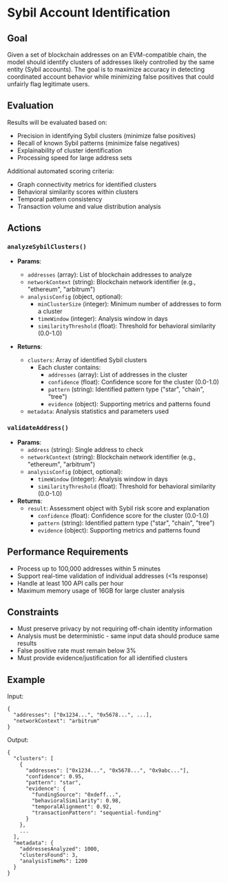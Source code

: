 # Sybil Account Identification

## Goal

Given a set of blockchain addresses on an EVM-compatible chain, the model should identify clusters of addresses likely controlled by the same entity (Sybil accounts). The goal is to maximize accuracy in detecting coordinated account behavior while minimizing false positives that could unfairly flag legitimate users.

## Evaluation

Results will be evaluated based on:

- Precision in identifying Sybil clusters (minimize false positives)
- Recall of known Sybil patterns (minimize false negatives)
- Explainability of cluster identification
- Processing speed for large address sets

Additional automated scoring criteria:
- Graph connectivity metrics for identified clusters
- Behavioral similarity scores within clusters
- Temporal pattern consistency
- Transaction volume and value distribution analysis

## Actions

### `analyzeSybilClusters()`
- **Params**:
  - `addresses` (array): List of blockchain addresses to analyze
  - `networkContext` (string): Blockchain network identifier (e.g., "ethereum", "arbitrum")
  - `analysisConfig` (object, optional):
    - `minClusterSize` (integer): Minimum number of addresses to form a cluster
    - `timeWindow` (integer): Analysis window in days
    - `similarityThreshold` (float): Threshold for behavioral similarity (0.0-1.0)

- **Returns**:
  - `clusters`: Array of identified Sybil clusters
    - Each cluster contains:
      - `addresses` (array): List of addresses in the cluster
      - `confidence` (float): Confidence score for the cluster (0.0-1.0)
      - `pattern` (string): Identified pattern type ("star", "chain", "tree")
      - `evidence` (object): Supporting metrics and patterns found
  - `metadata`: Analysis statistics and parameters used

### `validateAddress()`
- **Params**:
  - `address` (string): Single address to check
  - `networkContext` (string): Blockchain network identifier (e.g., "ethereum", "arbitrum")
  - `analysisConfig` (object, optional):
    - `timeWindow` (integer): Analysis window in days
    - `similarityThreshold` (float): Threshold for behavioral similarity (0.0-1.0)
- **Returns**:
  - `result`: Assessment object with Sybil risk score and explanation
    - `confidence` (float): Confidence score for the cluster (0.0-1.0)
    - `pattern` (string): Identified pattern type ("star", "chain", "tree")
    - `evidence` (object): Supporting metrics and patterns found

## Performance Requirements
- Process up to 100,000 addresses within 5 minutes
- Support real-time validation of individual addresses (<1s response)
- Handle at least 100 API calls per hour
- Maximum memory usage of 16GB for large cluster analysis

## Constraints
- Must preserve privacy by not requiring off-chain identity information
- Analysis must be deterministic - same input data should produce same results
- False positive rate must remain below 3%
- Must provide evidence/justification for all identified clusters

## Example

Input:
~~~~~~~
{
  "addresses": ["0x1234...", "0x5678...", ...],
  "networkContext": "arbitrum"
}
~~~~~~~

Output:
~~~~~~~
{
  "clusters": [
    {
      "addresses": ["0x1234...", "0x5678...", "0x9abc..."],
      "confidence": 0.95,
      "pattern": "star",
      "evidence": {
        "fundingSource": "0xdeff...",
        "behavioralSimilarity": 0.98,
        "temporalAlignment": 0.92,
        "transactionPattern": "sequential-funding"
      }
    },
    ...
  ],
  "metadata": {
    "addressesAnalyzed": 1000,
    "clustersFound": 3,
    "analysisTimeMs": 1200
  }
} 
~~~~~~~
